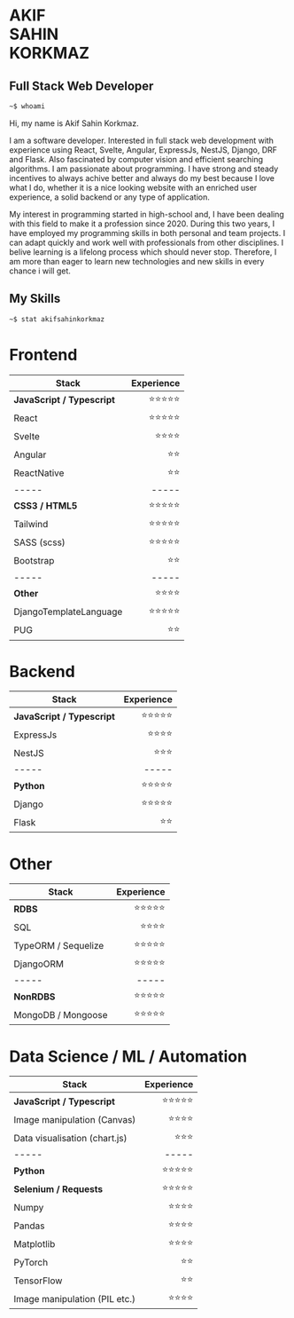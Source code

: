# AKIF <br> SAHIN <br> KORKMAZ 
## Full Stack Web Developer


```bash
~$ whoami
```

Hi, my name is Akif Sahin Korkmaz. 

I am a software developer. Interested in full stack web development with experience using React, Svelte, Angular, ExpressJs, NestJS, Django, DRF and Flask. 
Also fascinated by computer vision and efficient searching algorithms. I am passionate about programming. I have strong and steady incentives to always achive better and always do my best because I love what I do, whether it is a nice looking website with an enriched user experience, a solid backend or any type of application. 

My interest in programming started in high-school and, I have been dealing with this field to make it a profession since 2020. During this two years, I have employed my programming skills in both personal and team projects. I can adapt quickly and work well with professionals from other disciplines. I belive learning is a lifelong process which should never stop. Therefore, I am more than eager to learn new technologies and new skills in every chance i will get.

## My Skills

```bash
~$ stat akifsahinkorkmaz
```

# Frontend

| Stack  | Experience |
| ------------- | -------------: |
| <strong>JavaScript / Typescript </strong>  | ⭐⭐⭐⭐⭐ |
| React  | ⭐⭐⭐⭐⭐  |
| Svelte  | ⭐⭐⭐⭐  |
| Angular  | ⭐⭐  |
| ReactNative  | ⭐⭐  |
| ----- | ----- |
| <strong> CSS3 / HTML5 </strong> | ⭐⭐⭐⭐⭐ |
| Tailwind  | ⭐⭐⭐⭐⭐  |
| SASS (scss)  | ⭐⭐⭐⭐⭐  |
| Bootstrap  | ⭐⭐  |
| ----- | ----- |
| <strong> Other </strong> | ⭐⭐⭐⭐ |
| DjangoTemplateLanguage  | ⭐⭐⭐⭐⭐  |
| PUG  | ⭐⭐  |



# Backend

| Stack  | Experience |
| ------------- | -------------: |
| <strong>JavaScript / Typescript </strong>  | ⭐⭐⭐⭐⭐ |
| ExpressJs  | ⭐⭐⭐⭐  |
| NestJS  | ⭐⭐⭐  |
| ----- | ----- |
| <strong> Python </strong> | ⭐⭐⭐⭐⭐ |
| Django  | ⭐⭐⭐⭐⭐  |
| Flask  | ⭐⭐  |

# Other

| Stack  | Experience |
| ------------- | -------------: |
| <strong>RDBS</strong>  | ⭐⭐⭐⭐⭐ |
| SQL  | ⭐⭐⭐⭐  |
| TypeORM / Sequelize | ⭐⭐⭐⭐⭐  |
| DjangoORM | ⭐⭐⭐⭐⭐  |
| ----- | ----- |
| <strong> NonRDBS </strong> | ⭐⭐⭐⭐⭐ |
| MongoDB / Mongoose  | ⭐⭐⭐⭐⭐  |

# Data Science / ML / Automation

| Stack  | Experience |
| ------------- | -------------: |
| <strong>JavaScript / Typescript </strong>  | ⭐⭐⭐⭐⭐ |
| Image manipulation (Canvas)  | ⭐⭐⭐⭐  |
| Data visualisation (chart.js)  | ⭐⭐⭐  |
| ----- | ----- |
| <strong> Python </strong> | ⭐⭐⭐⭐⭐ |
| <strong>Selenium / Requests</strong>  | ⭐⭐⭐⭐⭐  |
| Numpy  | ⭐⭐⭐⭐  |
| Pandas | ⭐⭐⭐⭐  |
| Matplotlib  | ⭐⭐⭐⭐  |
| PyTorch  | ⭐⭐  |
| TensorFlow  | ⭐⭐  |
| Image manipulation (PIL etc.) | ⭐⭐⭐⭐  |
